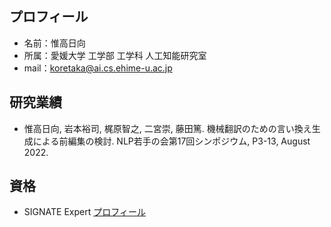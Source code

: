 ## プロフィール
- 名前：惟高日向
- 所属：愛媛大学 工学部 工学科 人工知能研究室
- mail：koretaka@ai.cs.ehime-u.ac.jp

## 研究業績
- 惟高日向, 岩本裕司, 梶原智之, 二宮崇, 藤田篤.  機械翻訳のための言い換え生成による前編集の検討.  NLP若手の会第17回シンポジウム, P3-13, August 2022.

## 資格
- SIGNATE Expert [プロフィール](https://signate.jp/users/80728)

